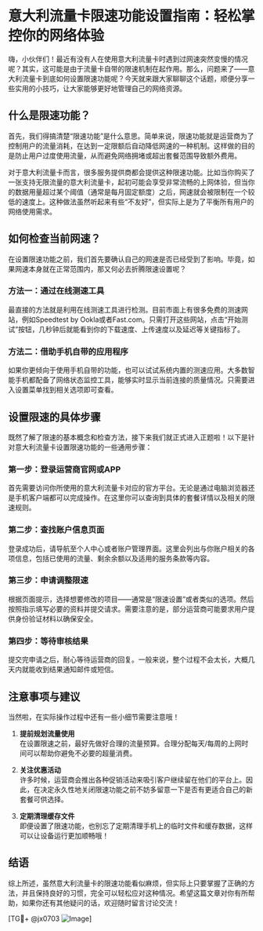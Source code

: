 # 意大利流量卡限速功能设置指南：轻松掌控你的网络体验

嗨，小伙伴们！最近有没有人在使用意大利流量卡时遇到过网速突然变慢的情况呢？其实，这可能是由于流量卡自带的限速机制在起作用。那么，问题来了——意大利流量卡到底如何设置限速功能呢？今天就来跟大家聊聊这个话题，顺便分享一些实用的小技巧，让大家能够更好地管理自己的网络资源。

## 什么是限速功能？

首先，我们得搞清楚“限速功能”是什么意思。简单来说，限速功能就是运营商为了控制用户的流量消耗，在达到一定限额后自动降低网速的一种机制。这样做的目的是防止用户过度使用流量，从而避免网络拥堵或超出套餐范围导致额外费用。

对于意大利流量卡而言，很多服务提供商都会提供这种限速功能。比如当你购买了一张支持无限流量的意大利流量卡，起初可能会享受非常流畅的上网体验，但当你的数据用量超过某个阈值（通常是每月固定额度）之后，网速就会被限制在一个较低的速度上。这种做法虽然听起来有些“不友好”，但实际上是为了平衡所有用户的网络使用需求。

## 如何检查当前网速？

在设置限速功能之前，我们首先要确认自己的网速是否已经受到了影响。毕竟，如果网速本身就在正常范围内，那又何必去折腾限速设置呢？

### 方法一：通过在线测速工具
最直接的方法就是利用在线测速工具进行检测。目前市面上有很多免费的测速网站，例如Speedtest by Ookla或者Fast.com。只需打开这些网站，点击“开始测试”按钮，几秒钟后就能看到你的下载速度、上传速度以及延迟等关键指标了。

### 方法二：借助手机自带的应用程序
如果你更倾向于使用手机自带的功能，也可以试试系统内置的测速应用。大多数智能手机都配备了网络状态监控工具，能够实时显示当前连接的质量情况。只需要进入设置菜单找到相关选项即可查看。

## 设置限速的具体步骤

既然了解了限速的基本概念和检查方法，接下来我们就正式进入正题啦！以下是针对意大利流量卡设置限速功能的一些通用步骤：

### 第一步：登录运营商官网或APP
首先需要访问你所使用的意大利流量卡对应的官方平台。无论是通过电脑浏览器还是手机客户端都可以完成操作。在这里你可以查询到具体的套餐详情以及相关的限速规则。

### 第二步：查找账户信息页面
登录成功后，请导航至个人中心或者账户管理界面。这里会列出与你账户相关的各项信息，包括已使用的流量、剩余余额以及适用的服务条款等内容。

### 第三步：申请调整限速
根据页面提示，选择想要修改的项目——通常是“限速设置”或者类似的选项。然后按照指示填写必要的资料并提交请求。需要注意的是，部分运营商可能要求用户提供身份验证材料以确保安全。

### 第四步：等待审核结果
提交完申请之后，耐心等待运营商的回复。一般来说，整个过程不会太长，大概几天内就能收到结果通知邮件或短信。

## 注意事项与建议

当然啦，在实际操作过程中还有一些小细节需要注意哦！

1. **提前规划流量使用**  
   在设置限速之前，最好先做好合理的流量预算。合理分配每天/每周的上网时间可以帮助你避免不必要的超量消费。

2. **关注优惠活动**  
   许多时候，运营商会推出各种促销活动来吸引客户继续留在他们的平台上。因此，在决定永久性地关闭限速功能之前不妨多留意一下是否有更适合自己的新套餐可供选择。

3. **定期清理缓存文件**  
   即便设置了限速功能，也别忘了定期清理手机上的临时文件和缓存数据，这样可以让设备运行更加顺畅哦！

## 结语

综上所述，虽然意大利流量卡的限速功能看似麻烦，但实际上只要掌握了正确的方法，并且保持良好的习惯，完全可以轻松应对这种情况。希望这篇文章对你有所帮助，如果你还有其他疑问的话，欢迎随时留言讨论交流！

[TG💪+ @jx0703 ![Image](https://github.com/user-attachments/assets/dbca1d08-cadb-493c-b0ec-ad6f7a83f270)]